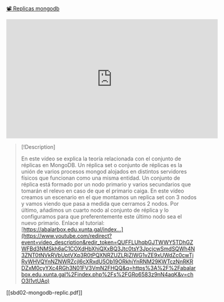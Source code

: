[📽️ Replicas mongodb](https://www.youtube.com/watch?v=chO3I1vtUAo)

<iframe width="560" height="315" src="https://www.youtube.com/embed/chO3I1vtUAo?si=K5NSsWEkv3jbbyvH" title="YouTube video player" frameborder="0" allow="accelerometer; autoplay; clipboard-write; encrypted-media; gyroscope; picture-in-picture; web-share" allowfullscreen></iframe>

>[!Description]
>
>En este vídeo se explica la teoría relacionada con el conjunto de réplicas en MongoDB. Un réplica set o conjunto de réplicas es la unión de varios procesos mongod alojados en distintos servidores físicos que funcionan como una misma entidad. Un conjunto de réplica está formado por un nodo primario y varios secundarios que tomarán el relevo en caso de que el primario caiga. En este vídeo creamos un escenario en el que montamos un replica set con 3 nodos y vamos viendo que pasa a medida que cerramos 2 nodos. Por último, añadimos un cuarto nodo al conjunto de réplica y lo configuramos para que preferentemente este último nodo sea el nuevo primario. Enlace al tutorial: [https://abalarbox.edu.xunta.gal/index...](https://www.youtube.com/redirect?event=video_description&redir_token=QUFFLUhqbGJTWWY5TDhGZWFBd3NMSkh6aC1COXdHbXhiQXxBQ3Jtc0tsY3JpcjcwSmdSQWh4N3ZNT0tNVkRVbUptVXp3R0tPQXNRZUZLRjZlWG1vZE9xUWdZc0cwTjRyWHVQYnNZNWRZcjl6cXRxdU5Ob19ORkhjYnRNM29KWTczNnRKRDZxM0cyYXc4RGh3N01FV3VmN2FHQQ&q=https%3A%2F%2Fabalarbox.edu.xunta.gal%2Findex.php%2Fs%2FGRo6583z9nN4aqK&v=chO3I1vtUAo)


[[sbd02-mongodb-replic.pdf]]
